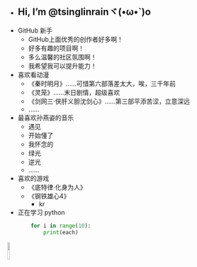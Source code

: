 - ## Hi, I’m @tsinglinrainヾ(•ω•`)o
- GitHub 新手
  - GitHub上面优秀的创作者好多啊！
  - 好多有趣的项目啊！
  - 多么温馨的社区氛围啊！
  - 我希望我可以提升能力！
- 喜欢看动漫
  - 《秦时明月》......可惜第六部落差太大，唉，三千年前
  - 《灵笼》......末日剧情，超级喜欢
  - 《剑网三·侠肝义胆沈剑心》......第三部平添苦涩，立意深远
  - ......
- 最喜欢孙燕姿的音乐
  - 遇见
  - 开始懂了
  - 我怀念的
  - 绿光
  - 逆光
  - ......
- 喜欢的游戏
  - 《底特律·化身为人》
  - 《钢铁雄心4》
    - kr
- 正在学习 python
  ``` python
      for i in range(10):
          print(each)
    ```
 <code><img width="10%" src="https://www.vectorlogo.zone/logos/python/python-ar21.svg"></code>

<!---
tsinglinrain/tsinglinrain is a ✨ special ✨ repository because its `README.md` (this file) appears on your GitHub profile.
You can click the Preview link to take a look at your changes.
--->
